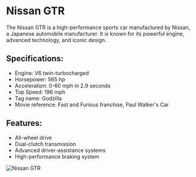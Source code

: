 # Nissan GTR

The Nissan GTR is a high-performance sports car manufactured by Nissan, a Japanese automobile manufacturer. It is known for its powerful engine, advanced technology, and iconic design.

## Specifications:
- Engine: V6 twin-turbocharged
- Horsepower: 565 hp
- Acceleration: 0-60 mph in 2.9 seconds
- Top Speed: 196 mph
- Tag name: Godzilla
- Movie reference: Fast and Furious franchise, Paul Walker's Car

## Features:
- All-wheel drive
- Dual-clutch transmission
- Advanced driver-assistance systems
- High-performance braking system

![Nissan GTR](https://example.com/nissan-gtr.jpg)
